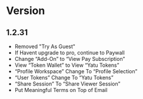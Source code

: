 
# Version

## 1.2.31

- Removed "Try As Guest"
- If Havent upgrade to pro, continue to Paywall
- Change “Add-On” to “View Pay Subscription”
- View “Token Wallet” to View “Yatu Tokens”
- “Profile Workspace” Change To “Profile Selection”
- “User Tokens” Change To “Yatu Tokens”
- “Share Session” To “Share Viewer Session”
- Put Meaningful Terms on Top of Email
